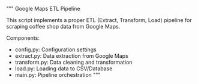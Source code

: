"""
Google Maps ETL Pipeline

This script implements a proper ETL (Extract, Transform, Load) pipeline for 
scraping coffee shop data from Google Maps.

Components:
- config.py: Configuration settings
- extract.py: Data extraction from Google Maps
- transform.py: Data cleaning and transformation
- load.py: Loading data to CSV/Database
- main.py: Pipeline orchestration
"""